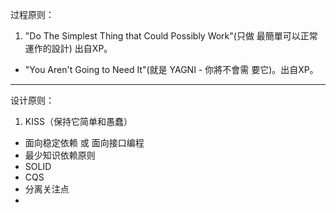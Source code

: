 过程原则：

1. "Do The Simplest Thing that Could Possibly Work"(只做
最簡單可以正常運作的設計) 出自XP。
- "You Aren't Going to Need It"(就是 YAGNI - 你將不會需
要它)。出自XP。

--------------------------------------------

设计原则：

1. KISS（保持它简单和愚蠢）
- 面向稳定依赖 或 面向接口编程
- 最少知识依赖原则
- SOLID
- CQS
- 分离关注点
- 